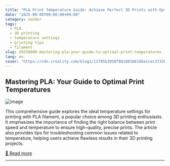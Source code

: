 ```yaml
---
title: "PLA Print Temperature Guide: Achieve Perfect 3D Prints with Optimal Settings"
date: "2025-08-08T09:00:00+09:00"
category: vendor
tags:
  - PLA
  - 3D printing
  - temperature settings
  - printing tips
  - filament
slug: 20250808-mastering-pla-your-guide-to-optimal-print-temperatures
lang: en
cover: "https://cdn.creality.com/blogs/11705b3958f081801b618be1cec37336.png"
---
```


## Mastering PLA: Your Guide to Optimal Print Temperatures
![image](https://cdn.creality.com/blogs/11705b3958f081801b618be1cec37336.png)

This comprehensive guide explores the ideal temperature settings for printing with PLA filament, a popular choice among 3D printing enthusiasts. It emphasizes the importance of finding the right balance between print speed and temperature to ensure high-quality, precise prints. The article also provides tips for troubleshooting common issues related to temperature, helping users achieve flawless results in their 3D printing projects.

[🔗 Read more](https://www.creality.com/blog/pla-print-temperature)

---
